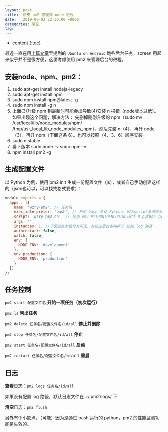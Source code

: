 ```yaml
---
layout: post
title:  使用 pm2 管理非 node 进程
date:   2019-06-02 22:30:00 +0800
categories: 笔记
tag: 
---
```


* content
{:toc}


最近一直在用[上篇文章](https://678234.xyz/2019/05/04/Run-Ubuntu-On-Android-Phone/)里提到的 `Ubuntu on Android` 跑些后台任务，screen 用起来似乎并不是很方便，这里考虑使用 pm2 来管理后台的进程。

## 安装node、npm、pm2：

1. sudo apt-get install nodejs-legacy
2. sudo apt-get install npm
3. sudo npm install npm@latest -g
4. sudo npm install -g n
5. 上面(3)升级 npm 到最新时可能会出导致(4)安装 n 报错（node版本过低）。如果出现这个问题，解决方法：
   先删掉刚刚升级的 npm（sudo mv /usr/local/lib/node_modules/npm/ /tmp/usr_local_lib_node_modules_npm），然后先装 n（4），再升 node（3），再升 npm（下面这条 6）。也可以按照（4、3、6）顺序安装。
6. sudo n stable
7. 看下版本
   sudo node -v
   sudo npm -v
8. npm install pm2 -g

## 生成配置文件

以 Python 为例，使用 pm2 init 生成一份配置文件（js），或者自己手动创建这样的（json也可以，可以找找格式要求）：

```js
module.exports = {
  apps : [{
    name: 'wzry-pm2', // 任务名
    exec_interpreter: 'bash', // 利用 bash 启动 Python，因为script没法指示 py 代码的路径
    script: 'wzry-pm2.sh', // 比如 env PYTHONIOENCODING=utf-8 python /xxx/yyyy.py 前面 env是因为 pm2 会重定向 log 到磁盘文件，如果程序中有中文输出，则需要用环境变量指定编码
    args: '',
    instances: 1, //下面这些参数可有可无，有些这里也省略掉了 比如 log 路径
    autorestart: false,
    watch: false,
    env: {
      NODE_ENV: 'development'
    },
    env_production: {
      NODE_ENV: 'production'
    }
  }],
};

```

## 任务控制

`pm2 start 配置文件名` 		**开始一项任务（初次运行）**

`pm2 ls`		**列出任务**

`pm2 delete 任务名/配置文件名/id/all`		**停止并删除**

`pm2 stop 任务名/配置文件名/id/all`		**停止**

`pm2 start 任务名/配置文件名/id/all`		**启动**

`pm2 restart 任务名/配置文件名/id/all`		**重启**


## 日志

**查看**日志：`pm2 logs 任务名/id/all`

如果没有配置 log 路径，默认日志文件在 ~/.pm2/logs/ 下

**清空**日志：`pm2 flush`








另外有个小缺点，（可能）因为是通过 bash 运行的 python，pm2 的性能监测功能是失效的。